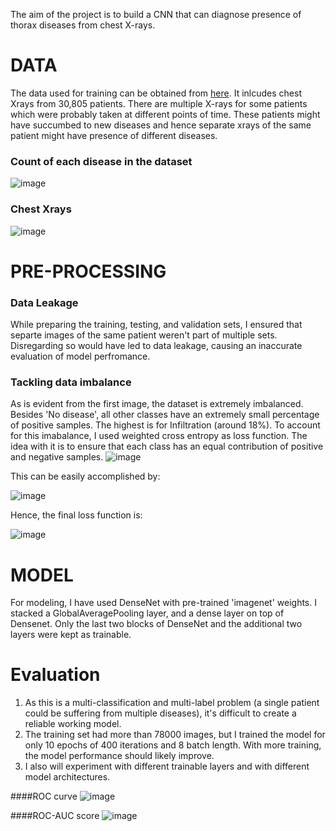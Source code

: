 The aim of the project is to build a CNN that can diagnose presence of thorax diseases from chest X-rays.
# DATA
The data used for training can be obtained from [here](https://www.kaggle.com/code/shashank069/chest-xray-classification/data). It inlcudes chest Xrays from 30,805 patients. There are multiple X-rays for some patients which were probably taken at different points of time. These patients might have succumbed to new diseases and hence separate xrays of the same patient might have presence of different diseases.
### Count of each disease in the dataset
![image](https://user-images.githubusercontent.com/98767932/161377893-d84559a2-29f1-4004-8288-8b68b778e126.png)
### Chest Xrays
![image](https://user-images.githubusercontent.com/98767932/161377729-6503f2b4-20c0-4bd1-9f91-6752d43f87ed.png)

# PRE-PROCESSING

### Data Leakage
While preparing the training, testing, and validation sets, I ensured that separte images of the same patient weren't part of multiple sets. Disregarding so would have led to data leakage, causing an inaccurate evaluation of model perfromance.

### Tackling data imbalance
As is evident from the first image, the dataset is extremely imbalanced. Besides 'No disease', all other classes have an extremely small percentage of positive samples. The highest is for Infiltration (around 18%). To account for this imabalance, I used weighted cross entropy as loss function. The idea with it is to ensure that each class has an equal contribution of positive and negative samples.
![image](https://user-images.githubusercontent.com/98767932/161379040-278af470-b165-4f34-9865-a5168855d69f.png)


This can be easily accomplished by:

![image](https://user-images.githubusercontent.com/98767932/161379030-24913683-6f51-42fc-9145-df0755d49f18.png)


Hence, the final loss function is:

![image](https://user-images.githubusercontent.com/98767932/161378966-7793cc4c-00cd-4e7e-9aa7-e93a3434d1a1.png)


# MODEL
For modeling, I have used DenseNet with pre-trained 'imagenet' weights. I stacked a GlobalAveragePooling layer, and a dense layer on top of Densenet. Only the last two blocks of DenseNet and the additional two layers were kept as trainable.

# Evaluation

1. As this is a multi-classification and multi-label problem (a single patient could be suffering from multiple diseases), it's difficult to create a reliable working model. 
2. The training set had more than 78000 images, but I trained the model for only 10 epochs of 400 iterations and 8 batch length. With more training, the model performance should likely improve.
3. I also will experiment with different trainable layers and with different model architectures.

####ROC curve
![image](https://user-images.githubusercontent.com/98767932/161426212-814e0fd1-fd71-4e20-8115-2701f31cbaac.png)

####ROC-AUC score
![image](https://user-images.githubusercontent.com/98767932/161426496-54af8a92-590c-46bb-9d6f-97fc87560d01.png)




